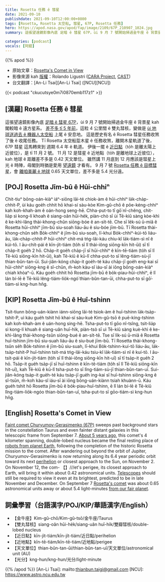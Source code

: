```yaml
---
title: Rosetta 任務 ê 彗星
date: 2021-09-10
publishdate: 2021-09-10T12:00:00+0800
tags: [Rosetta, Rosetta 太空船, 彗星, 67P, Rosetta 任務]
hero: https://apod.nasa.gov/apod/fap/image/2109/67P_210907_1024.jpg
summary: 這張望遠鏡影像內底 足暗 ê 彗星 67P，ùi 9 月 7 號開始掃過金牛座 ê 背景星 kah 閣較暗 ê 遠方星系。

categories: [podcast]
vocals: [阿錕]
---
```


{{% apod %}}

- 原始文章：[Rosetta's Comet in View](https://apod.nasa.gov/apod/ap210910.html)
- 影像來源 kah [版權][copyright]：Rolando Ligustri ([CARA Project](http://cara.uai.it/), [CAST](http://www.castfvg.it/))
- 台文翻譯：[An-Li Tsai][An-Li Tsai] ([NCU][NCU])

{{< podcast "ckucutsye0m7i0870emb117z1" >}}

## [漢羅] Rosetta 任務 ê 彗星
這張望遠鏡影像內底 [足暗 ê 彗星 67P][Faint comet Churyumov-Gerasimenko (67P)]，ùi 9 月 7 號開始掃過金牛座 ê 背景星 kah 閣較暗 ê 遠方星系。
[差不多 tī 5 年前][About 5 years ago]，這粒 4 公里闊 ê 雙丸彗核，變做是 [ùi 地球送過去 ê 機器人太空船][robots from planet Earth] 上尾 ê 安息地。
這是歷史有名 ê Rosetta 彗星任務收煞了後 ê 收尾任務。
Tī Rosetta 太空船踅木星 ê 任務收煞，離開木星軌道了後，67P 彗星 這馬轉來到 週期 6.4 年 ê 軌道。
伊後一擺 ê [近日點][perihelion]（to̍h 是離太陽上近彼位），是 tī 11 月 2 號。
11 月 12 是彗星 ê 近地點（to̍h 是離地球上近彼位），kah 地球 ê 距離差不多是 0.42 天文單位。
雖然講 11 月底到 12 月應該是彗星上光 ê 時陣，毋閣到時猶是愛用 [望遠鏡][Telescopes] 才看有。
9 月 7 號 [Rosetta 任務 ê 目標彗星][Rosetta's comet]，會 [離咱美麗 ê 地球][from our fair planet] 0.65 天文單位，差不多是 5.4 光分遠。

## [POJ] Rosetta Jīm-bū ê Hūi-chhiⁿ
Chit-tiuⁿ bōng-oán-kiàⁿ iáⁿ-siōng lāi-té chiok-àm ê hūi-chhiⁿ la̍k-cha̍p-chhit-P, ùi káu goe̍h chhit hō khai-sí sàu-kòe Kim-gû-chō ê pōe-kéng-chhiⁿ kah koh-khah-àm ê oán-hong seng-hē.
Chha-put-to tī gō͘ nî-chêng, chit-lia̍p sì kong-lí khoah ê siang-oân hūi-he̍k, piàn-chò sī ùi Tē-kiû sàng kòe-khì ê ke-khì-lâng thài-khong-chûn siōng-bóe ê an-si̍t-tē.
Che sī le̍k-sú ū-miâ ê Rosetta hūi-chhiⁿ jīm-bū siu-soah liáu-āu ê siu-bóe jīm-bū.
Tī Rosetta thài-khong-chûn se̍h Bo̍k-chhiⁿ ê jīm-bū siu-soah, lī-khui Bo̍k-chhiⁿ-kúi-tō liáu-āu, la̍k-cha̍p-chhit-P hūi-chhiⁿ chit-má tńg-lâi-káu chiu-kî la̍k-tiám-sì nî ê kúi-tō.
I āu-chi̍t-pái ê kīn-ji̍t-tiám (to̍h sī lî thài-iông siōng-kīn hit-ūi) sī tī cha̍p-it goe̍h 2 hō.
Cha̍p-it goe̍h cha̍p-jī sī hūi-chhiⁿ ê kīn-tē-tiám (to̍h sī lî Tē-kiû siōng-kīn hit-ūi), kah Tē-kiû ê kū-lî chha-put-to sī lêng-tiám-sù-jī thian-bûn-tan-ūi.
Sui-jiân-kóng cha̍p-it goe̍h-té káu cha̍p-jī goe̍h eng-kai sī hūi-chhiⁿ siōng-kng ê sî-chūn, m̄-koh kàu-sî iáu-sī ài iōng bōng-oán-kiàⁿ chiah khòaⁿ-ū.
Káu goe̍h chhit hō Rosetta jīm-bū ê bo̍k-piau-hūi-chhiⁿ, ē lî lán bí-lē ê Tē-kiû lêng-tiám-lio̍k-ngó͘ thian-bûn-tan-ūi, chha-put-to sī gō͘-tiám-sì kng-hun hn̄g.

## [KIP] Rosetta Jīm-bū ê Huī-tshinn
Tsit-tiunn bōng-uán-kiànn iánn-siōng lāi-té tsiok-àm ê huī-tshinn la̍k-tsa̍p-tshit-P, uì káu gue̍h tshit hō khai-sí sàu-kuè Kim-gû-tsō ê puē-kíng-tshinn kah koh-khah-àm ê uán-hong sing-hē.
Tsha-put-to tī gōo nî-tsîng, tsit-lia̍p sì kong-lí khuah ê siang-uân huī-hi̍k, piàn-tsò sī uì Tē-kiû sàng kuè-khì ê ke-khì-lâng thài-khong-tsûn siōng-bué ê an-si̍t-tē.
Tse sī li̍k-sú ū-miâ ê Rosetta huī-tshinn jīm-bū siu-suah liáu-āu ê siu-bué jīm-bū.
Tī Rosetta thài-khong-tsûn se̍h Bo̍k-tshinn ê jīm-bū siu-suah, lī-khui Bo̍k-tshinn-kuí-tō liáu-āu, la̍k-tsa̍p-tshit-P huī-tshinn tsit-má tńg-lâi-káu tsiu-kî la̍k-tiám-sì nî ê kuí-tō.
I āu-tsi̍t-pái ê kīn-ji̍t-tiám (to̍h sī lî thài-iông siōng-kīn hit-uī) sī tī tsa̍p-it gue̍h 2 hō.
Tsa̍p-it gue̍h tsa̍p-jī sī huī-tshinn ê kīn-tē-tiám (to̍h sī lî Tē-kiû siōng-kīn hit-uī), kah Tē-kiû ê kū-lî tsha-put-to sī lîng-tiám-sù-jī thian-bûn-tan-uī.
Sui-jiân-kóng tsa̍p-it gue̍h-té káu tsa̍p-jī gue̍h ing-kai sī huī-tshinn siōng-kng ê sî-tsūn, m̄-koh kàu-sî iáu-sī ài iōng bōng-uán-kiànn tsiah khuànn-ū.
Káu gue̍h tshit hō Rosetta jīm-bū ê bo̍k-piau-huī-tshinn, ē lî lán bí-lē ê Tē-kiû lîng-tiám-lio̍k-ngóo thian-bûn-tan-uī, tsha-put-to sī gōo-tiám-sì kng-hun hn̄g.

## [English] Rosetta's Comet in View
[Faint comet Churyumov-Gerasimenko (67P)][Faint comet Churyumov-Gerasimenko (67P)] sweeps past background stars in the constellation Taurus and even fainter distant galaxies in this telescopic frame from September 7.
[About 5 years ago][About 5 years ago], this comet's 4 kilometer spanning, double-lobed nucleus became the final resting place of [robots from planet Earth][robots from planet Earth], following the completion of the historic Rosetta mission to the comet.
After wandering out beyond the orbit of Jupiter, Churyumov-Gerasimenko is now returning along its 6.4 year periodic orbit toward its next [perihelion][perihelion] or closest approach to the Sun, on November 2.
On November 12, the com- 【】///et's perigee, its closest approach to Earth, will bring it within about 0.42 astronomical units.
[Telescopes][Telescopes] should still be required to view it even at its brightest, predicted to be in late November and December.
On September 7 [Rosetta's comet][Rosetta's comet] was about 0.65 astronomical units away or about 5.4 light-minutes [from our fair planet][from our fair planet].

## 詞彙學習（台語漢字/POJ/KIP/華語漢字/English）
- 【金牛座】Kim-gû-chō/Kim-gû-tsō/金牛座/Taurus
- 【雙丸彗核】siang-oân hūi-he̍k/siang-uân huī-hi̍k/雙瓣彗核/double-lobed nucleus
- 【近日點】kīn-ji̍t-tiám/kīn-ji̍t-tiám/近日點/perihelion
- 【近地點】kīn-tē-tiám/kīn-tē-tiám/近地點/perigee
- 【天文單位】thian-bûn-tan-ūi/thian-bûn-tan-uī/天文單位/astronomical unit (AU)
- 【光分】kng-hun/kng-hun/光分/light-minute


{{% /apod %}}
[An-Li Tsai]: mailto:thianbun.taigi@gmail.com
[NCU]: https://www.astro.ncu.edu.tw

[copyright]: https://apod.nasa.gov/apod/fap/lib/about_apod.html#srapply

[Faint comet Churyumov-Gerasimenko (67P)]:https://en.wikipedia.org/wiki/67P/Churyumov%E2%80%93Gerasimenko
[About 5 years ago]:https://apod.nasa.gov/apod/ap161001.html
[robots from planet Earth]:https://solarsystem.nasa.gov/missions/rosetta-philae/in-depth/
[perihelion]:https://apod.nasa.gov/apod/ap150815.html
[Telescopes]:https://skyandtelescope.org/astronomy-news/comet-watch-2021/
[Rosetta's comet]:https://www.planetary.org/articles/rosettas-ancient-comet
[from our fair planet]:https://solarsystem.nasa.gov/resources/1060/beyond-earth-a-chronicle-of-deep-space-exploration/
